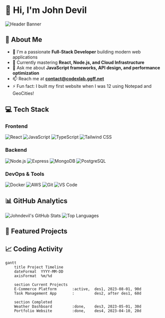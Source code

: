 # 👋 Hi, I'm John Devil

![Header Banner](https://placehold.co/1500x500/3A86FF/FFFFFF?text=John+Devil+%7C+Full-Stack+Developer&font=roboto&font_size=60)

## 🚀 About Me
- 🔭 I'm a passionate **Full-Stack Developer** building modern web applications
- 🌱 Currently mastering **React, Node.js, and Cloud Infrastructure**
- 💬 Ask me about **JavaScript frameworks, API design, and performance optimization**
- 📫 Reach me at **contact@codexlab.ggff.net** 
- ⚡ Fun fact: I built my first website when I was 12 using Notepad and GeoCities!

## 💻 Tech Stack

### Frontend
![React](https://img.shields.io/badge/React-61DAFB?logo=react&logoColor=black&style=for-the-badge)
![JavaScript](https://img.shields.io/badge/JavaScript-F7DF1E?logo=javascript&logoColor=black&style=for-the-badge)
![TypeScript](https://img.shields.io/badge/TypeScript-007ACC?logo=typescript&logoColor=white&style=for-the-badge)
![Tailwind CSS](https://img.shields.io/badge/Tailwind_CSS-38B2AC?logo=tailwind-css&logoColor=white&style=for-the-badge)

### Backend
![Node.js](https://img.shields.io/badge/Node.js-339933?logo=node.js&logoColor=white&style=for-the-badge)
![Express](https://img.shields.io/badge/Express-000000?logo=express&logoColor=white&style=for-the-badge)
![MongoDB](https://img.shields.io/badge/MongoDB-47A248?logo=mongodb&logoColor=white&style=for-the-badge)
![PostgreSQL](https://img.shields.io/badge/PostgreSQL-336791?logo=postgresql&logoColor=white&style=for-the-badge)

### DevOps & Tools
![Docker](https://img.shields.io/badge/Docker-2496ED?logo=docker&logoColor=white&style=for-the-badge)
![AWS](https://img.shields.io/badge/AWS-232F3E?logo=amazon-aws&logoColor=white&style=for-the-badge)
![Git](https://img.shields.io/badge/Git-F05033?logo=git&logoColor=white&style=for-the-badge)
![VS Code](https://img.shields.io/badge/VS_Code-007ACC?logo=visual-studio-code&logoColor=white&style=for-the-badge)

## 📊 GitHub Analytics

![Johndevil's GitHub Stats](https://github-readme-stats.vercel.app/api?username=Johndevil&show_icons=true&theme=radical&count_private=true&include_all_commits=true)
![Top Languages](https://github-readme-stats.vercel.app/api/top-langs/?username=Johndevil&layout=compact&theme=radical&langs_count=8)

## 🌟 Featured Projects



## 📈 Coding Activity

```mermaid
gantt
    title Project Timeline
    dateFormat  YYYY-MM-DD
    axisFormat  %m/%d

    section Current Projects
    E-Commerce Platform       :active,  des1, 2023-08-01, 90d
    Task Management App       :         des2, after des1, 60d

    section Completed
    Weather Dashboard         :done,    des3, 2023-05-01, 30d
    Portfolio Website         :done,    des4, 2023-04-10, 20d
